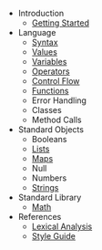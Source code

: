 - Introduction
    - [Getting Started](/docs/{{version}}/getting-started)
- Language
    - [Syntax](/docs/{{version}}/syntax)
    - [Values](/docs/{{version}}/values)
    - [Variables](/docs/{{version}}/variables)
    - [Operators](/docs/{{version}}/operators)
    - [Control Flow](/docs/{{version}}/control-flow)
    - [Functions](/docs/{{version}}/functions)
    - <span class="text-gray-400 font-normal">Error Handling</span>
    - <span class="text-gray-400 font-normal">Classes</span>
    - <span class="text-gray-400 font-normal">Method Calls</span>
- Standard Objects
    - <span class="text-gray-400 font-normal">Booleans</span>
    - [Lists](/docs/{{version}}/lists)
    - [Maps](/docs/{{version}}/maps)
    - <span class="text-gray-400 font-normal">Null</span>
    - <span class="text-gray-400 font-normal">Numbers</span>
    - [Strings](/docs/{{version}}/strings)
- Standard Library
    - [Math](/docs/{{version}}/math)
- References
    - [Lexical Analysis](/docs/{{version}}/lexical-analysis)
    - [Style Guide](/docs/{{version}}/style-guide)